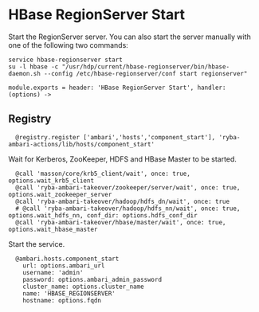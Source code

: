 
# HBase RegionServer Start

Start the RegionServer server. You can also start the server manually with one of the
following two commands:

```
service hbase-regionserver start
su -l hbase -c "/usr/hdp/current/hbase-regionserver/bin/hbase-daemon.sh --config /etc/hbase-regionserver/conf start regionserver"
```

    module.exports = header: 'HBase RegionServer Start', handler: (options) ->

## Registry

      @registry.register ['ambari','hosts','component_start'], 'ryba-ambari-actions/lib/hosts/component_start'

Wait for Kerberos, ZooKeeper, HDFS and HBase Master to be started.

      @call 'masson/core/krb5_client/wait', once: true,  options.wait_krb5_client
      @call 'ryba-ambari-takeover/zookeeper/server/wait', once: true,  options.wait_zookeeper_server
      @call 'ryba-ambari-takeover/hadoop/hdfs_dn/wait', once: true
      # @call 'ryba-ambari-takeover/hadoop/hdfs_nn/wait', once: true,  options.wait_hdfs_nn, conf_dir: options.hdfs_conf_dir
      @call 'ryba-ambari-takeover/hbase/master/wait', once: true, options.wait_hbase_master

Start the service.


      @ambari.hosts.component_start
        url: options.ambari_url
        username: 'admin'
        password: options.ambari_admin_password
        cluster_name: options.cluster_name
        name: 'HBASE_REGIONSERVER'
        hostname: options.fqdn
